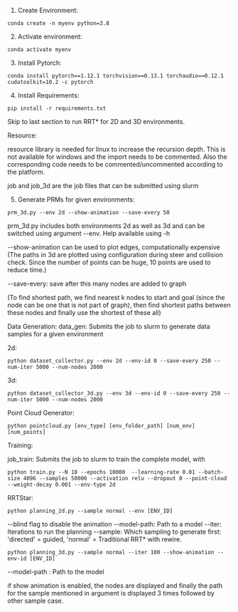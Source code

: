 1. Create Environment:
```
conda create -n myenv python=3.8
```

2. Activate environment:
```
conda activate myenv
```

3. Install Pytorch:
```
conda install pytorch==1.12.1 torchvision==0.13.1 torchaudio==0.12.1 cudatoolkit=10.2 -c pytorch
```

4. Install Requirements:
```
pip install -r requirements.txt
```

Skip to last section to run RRT* for 2D and 3D environments.


Resource:

resource library is needed for linux to increase the recursion depth. This is not available for windows and the import needs to be commented. Also the corresponding code needs to be commented/uncommented according to the platform.

job and job_3d are the job files that can be submitted using slurm

5. Generate PRMs for given environments:
```
prm_3d.py --env 2d --show-animation --save-every 50
```

prm_3d.py includes both environments 2d as well as 3d and can be switched using argument --env. Help available using -h

--show-animation can be used to plot edges, computationally expensive
(The paths in 3d are plotted using configuration during steer and collision check. Since the number of points can be huge, 10 points are used to reduce time.)

--save-every: save after this many nodes are added to graph

(To find shortest path, we find nearest k nodes to start and goal (since the node can be one that is not part of graph), then find shortest paths between these nodes and finally use the shortest of these all)

Data Generation:
data_gen: Submits the job to slurm to generate data samples for a given environment

2d:
``` 
python dataset_collector.py --env 2d --env-id 0 --save-every 250 --num-iter 5000 --num-nodes 2000
```
3d: 
```
python dataset_collector_3d.py --env 3d --env-id 0 --save-every 250 --num-iter 5000 --num-nodes 2000
```

Point Cloud Generator:
```
python pointcloud.py [env_type] [env_folder_path] [num_env] [num_points]
```

Training: 

job_train: Submits the job to slurm to train the complete model, with 

```
python train.py --N 10 --epochs 10000  --learning-rate 0.01 --batch-size 4096 --samples 50000 --activation relu --dropout 0 --point-cloud --weight-decay 0.001 --env-type 2d
```

RRTStar:

```
python planning_2d.py --sample normal --env [ENV_ID] 
```

--blind flag to disable the animation
--model-path: Path to a model
--iter: Iterations to run the planning
--sample: Which sampling to generate first: 'directed' = guided, 'normal' = Traditional RRT* with rewire.

```
python planning_3d.py --sample normal --iter 100 --show-animation --env-id [ENV_ID]
```
--model-path : Path to the model

if show animation is enabled, the nodes are displayed and finally the path for the sample mentioned in argument is displayed 3 times followed by other sample case.

